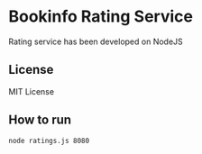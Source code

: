 # Bookinfo Rating Service
Rating service has been developed on NodeJS

## License

MIT License

## How to run

```bash
node ratings.js 8080
```
